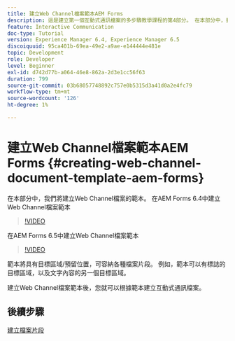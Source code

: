 ```yaml
---
title: 建立Web Channel檔案範本AEM Forms
description: 這是建立第一個互動式通訊檔案的多步驟教學課程的第4部分。 在本部分中，我們將建立Web Channel檔案的範本。
feature: Interactive Communication
doc-type: Tutorial
version: Experience Manager 6.4, Experience Manager 6.5
discoiquuid: 95ca401b-69ea-49e2-a9ae-e144444e481e
topic: Development
role: Developer
level: Beginner
exl-id: d742d77b-a064-46e8-862a-2d3e1cc56f63
duration: 799
source-git-commit: 03b68057748892c757e0b5315d3a41d0a2e4fc79
workflow-type: tm+mt
source-wordcount: '126'
ht-degree: 1%

---
```


# 建立Web Channel檔案範本AEM Forms {#creating-web-channel-document-template-aem-forms}

在本部分中，我們將建立Web Channel檔案的範本。
在AEM Forms 6.4中建立Web Channel檔案範本
>[!VIDEO](https://video.tv.adobe.com/v/22342?quality=12&learn=on)

在AEM Forms 6.5中建立Web Channel檔案範本
>[!VIDEO](https://video.tv.adobe.com/v/27807?quality=12&learn=on)

範本將具有目標區域/預留位置，可容納各種檔案片段。 例如，範本可以有標誌的目標區域，以及文字內容的另一個目標區域。

建立Web Channel檔案範本後，您就可以根據範本建立互動式通訊檔案。

## 後續步驟

[建立檔案片段](./partfive.md)
